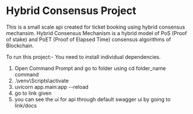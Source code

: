 # Hybrid Consensus Project

This is a small scale api created for ticket booking using hybrid consensus mechansim. 
Hybrid Consensus Mechanism is a hybrid model of PoS (Proof of stake) and PoET (Proof of Elapsed Time) consensus algorithms of Blockchain.

To run this project:- You need to install individual dependencies.

1. Open Command Prompt and go to folder using cd folder_name command
2. .\venv\Scripts\activate
3. uvicorn app.main:app --reload
4. go to link given
5. you can see the ui for api through default swagger ui by going to link/docs
